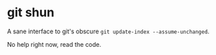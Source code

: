 # git shun

A sane interface to git's obscure `git update-index --assume-unchanged`.

No help right now, read the code.

